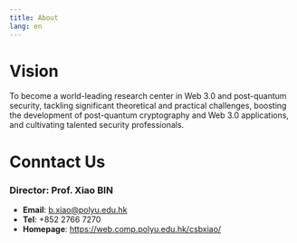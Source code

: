 ```yaml
---
title: About
lang: en
---
```


# Vision

To become a world-leading research center in Web 3.0 and post-quantum security, tackling significant theoretical and practical challenges, boosting the development of post-quantum cryptography and Web 3.0 applications, and cultivating talented security professionals.

# Conntact Us

### Director: Prof. Xiao BIN

- **Email**: b.xiao@polyu.edu.hk
- **Tel**: +852 2766 7270
- **Homepage**: https://web.comp.polyu.edu.hk/csbxiao/